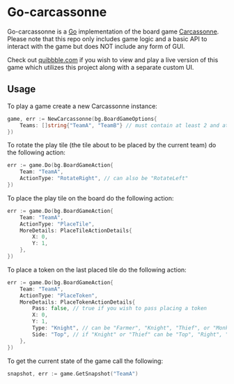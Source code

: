 # Go-carcassonne

Go-carcassonne is a [Go](https://golang.org) implementation of the board game [Carcassonne](https://boardgamegeek.com/boardgame/822/carcassonne). Please note that this repo only includes game logic and a basic API to interact with the game but does NOT include any form of GUI.

Check out [quibbble.com](https://quibbble.com/annex) if you wish to view and play a live version of this game which utilizes this project along with a separate custom UI.

## Usage

To play a game create a new Carcassonne instance:
```go
game, err := NewCarcassonne(bg.BoardGameOptions{
    Teams: []string{"TeamA", "TeamB"} // must contain at least 2 and at most 5 teams
})
```

To rotate the play tile (the tile about to be placed by the current team) do the following action:
```go
err := game.Do(bg.BoardGameAction{
    Team: "TeamA",
    ActionType: "RotateRight", // can also be "RotateLeft"
})
```

To place the play tile on the board do the following action:
```go
err := game.Do(bg.BoardGameAction{
    Team: "TeamA",
    ActionType: "PlaceTile",
    MoreDetails: PlaceTileActionDetails{
        X: 0,
        Y: 1,
    },
})
```

To place a token on the last placed tile do the following action:
```go
err := game.Do(bg.BoardGameAction{
    Team: "TeamA",
    ActionType: "PlaceToken",
    MoreDetails: PlaceTokenActionDetails{
        Pass: false, // true if you wish to pass placing a token
        X: 0,
        Y: 1,
        Type: "Knight", // can be "Farmer", "Knight", "Thief", or "Monk"
        Side: "Top", // if "Knight" or "Thief" can be "Top", "Right", "Bottom", "Left"; if "Farmer" can be "TopA", "TopB", "RightA", ...; if "Monk" then ""
    },
})
```

To get the current state of the game call the following:
```go
snapshot, err := game.GetSnapshot("TeamA")
```
